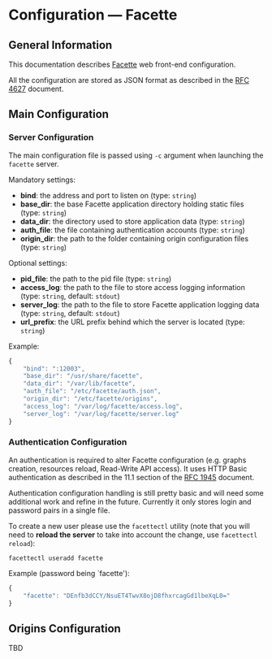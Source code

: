 # Configuration — Facette

## General Information

This documentation describes [Facette][0] web front-end configuration.

All the configuration are stored as JSON format as described in the [RFC 4627][1] document.

## Main Configuration

### Server Configuration

The main configuration file is passed using `-c` argument when launching the `facette` server.

Mandatory settings:

 * __bind__: the address and port to listen on (type: `string`)
 * __base_dir__: the base Facette application directory holding static files (type: `string`)
 * __data_dir__: the directory used to store application data (type: `string`)
 * __auth_file__: the file containing authentication accounts (type: `string`)
 * __origin_dir__: the path to the folder containing origin configuration files (type: `string`)

Optional settings:

 * __pid_file__: the path to the pid file (type: `string`)
 * __access_log__: the path to the file to store access logging information (type: `string`, default: `stdout`)
 * __server_log__: the path to the file to store Facette application logging data (type: `string`, default: `stdout`)
 * __url_prefix__: the URL prefix behind which the server is located (type: `string`)

Example:

```javascript
{
    "bind": ":12003",
    "base_dir": "/usr/share/facette",
    "data_dir": "/var/lib/facette",
    "auth_file": "/etc/facette/auth.json",
    "origin_dir": "/etc/facette/origins",
    "access_log": "/var/log/facette/access.log",
    "server_log": "/var/log/facette/server.log"
}
```

### Authentication Configuration

An authentication is required to alter Facette configuration (e.g. graphs creation, resources reload, Read-Write API
access). It uses HTTP Basic authentication as described in the 11.1 section of the [RFC 1945][2] document.

Authentication configuration handling is still pretty basic and will need some additional work and refine in the future.
Currently it only stores login and password pairs in a single file.

To create a new user please use the `facettectl` utility (note that you will need to **reload the server** to take into
account the change, use `facettectl reload`):

```
facettectl useradd facette
```

Example (password being `facette'):

```javascript
{
    "facette": "DEnfb3dCCY/NsuET4TwvX8ojD8fhxrcagGd1lbeXqL0="
}
```

## Origins Configuration

TBD


[0]: http://facette.io/
[1]: http://www.ietf.org/rfc/rfc4627.txt
[2]: http://www.ietf.org/rfc/rfc1945.txt
